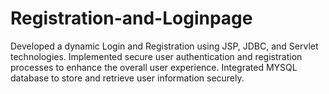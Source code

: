 # Registration-and-Loginpage
Developed a dynamic Login and Registration using JSP, JDBC, and Servlet technologies. Implemented secure user authentication and registration processes to enhance the overall user experience. Integrated MYSQL database to store and retrieve user information securely.
